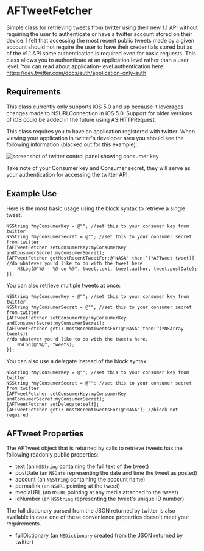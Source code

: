 AFTweetFetcher
==============

Simple class for retrieving tweets from twitter using their new 1.1 API without requiring the user to authenticate or have a twitter account stored on their device.  I felt that accessing the most recent public tweets made by a given account should not require the user to have their credentials stored but as of the v1.1 API some authentication is required even for basic requests.  This class allows you to authenticate at an application level rather than a user level.  You can read about application-level authentication here:  https://dev.twitter.com/docs/auth/application-only-auth

Requirements
------------

This class currently only supports iOS 5.0 and up because it leverages changes made to NSURLConnection in iOS 5.0.  Support for older versions of iOS could be added in the future using ASIHTTPRequest.

This class requires you to have an application registered with twitter.  When viewing your application in twitter's developer area you should see the following information (blacked out for this example):

![screenshot of twitter control panel showing consumer key](http://i.imgur.com/xNczrn1.png)

Take note of your Consumer key and Consumer secret, they will serve as your authentication for accessing the twitter API.

Example Use
-----------

Here is the most basic usage using the block syntax to retrieve a single tweet.

    NSString *myConsumerKey = @""; //set this to your consumer key from twitter
    NSString *myConsumerSecret = @""; //set this to your consumer secret from twitter
    [AFTweetFetcher setConsumerKey:myConsumerKey andConsumerSecret:myConsumerSecret];
    [AFTweetFetcher getMostRecentTweetFor:@"NASA" then:^(*AFTweet tweet){
	//do whatever you'd like to do with the tweet here.
        NSLog(@"%@ - %@ on %@", tweet.text, tweet.author, tweet.postDate);
    }];

You can also retrieve multiple tweets at once:

    NSString *myConsumerKey = @""; //set this to your consumer key from twitter
    NSString *myConsumerSecret = @""; //set this to your consumer secret from twitter
    [AFTweetFetcher setConsumerKey:myConsumerKey andConsumerSecret:myConsumerSecret];
    [AFTweetFetcher get:3 mostRecentTweetsFor:@"NASA" then:^(*NSArray tweets){
	//do whatever you'd like to do with the tweets here.
        NSLog(@"%@", tweets);
    }];

You can also use a delegate instead of the block syntax:

    NSString *myConsumerKey = @""; //set this to your consumer key from twitter
    NSString *myConsumerSecret = @""; //set this to your consumer secret from twitter
    [AFTweetFetcher setConsumerKey:myConsumerKey andConsumerSecret:myConsumerSecret];
    [AFTweetFetcher setDelegate:self];
    [AFTweetFetcher get:3 mostRecentTweetsFor:@"NASA"]; //block not required

AFTweet Properties
------------------

The AFTweet object that is returned by calls to retrieve tweets has the following readonly public properties:

* text (an `NSString` containing the full text of the tweet)
* postDate (an `NSDate` representing the date and time the tweet as posted)
* account (an `NSString` containing the account name)
* permalink (an `NSURL` pointing at the tweet)
* mediaURL (an `NSURL` pointing at any media attached to the tweet)
* idNumber (an `NSString` representing the tweet's unique ID number)

The full dictionary parsed from the JSON returned by twitter is also available in case one of these convenience properties doesn't meet your requirements.

* fullDictionary (an `NSDictionary` created from the JSON returned by twitter)